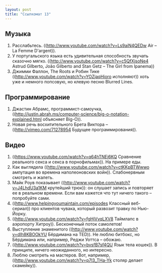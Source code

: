 ```yaml
---
layout: post
title: "Ссылкомат 13"
---
```

## Музыка

1. Расслабьтесь. ((http://www.youtube.com/watch?v=Ls9aiN4QEDw Air – La Femme D'argent)).
2. У португальского языка есть удивительная способность звучать сказочно мягко. ((http://www.youtube.com/watch?v=c5QfXjsoNe4 Astrud Gilberto, João Gilberto and Stan Getz – The Girl from Ipanema))
3. Джимми Фаллон, The Roots и Робин Тике ((http://www.youtube.com/watch?v=YOZjaqHioro исполняют)) хоть уже и немного попсовую, но клевую песню Blurred Lines.

## Программирование

1. Джастин Абрамс, программист-самоучка, ((http://justin.abrah.ms/computer-science/big-o-notation-explained.html объясняет Big-O)).
2. Новая речь восхитительного Брета Виктора – ((http://vimeo.com/71278954 Будущее программирования)).

## Видео

1. ((https://www.youtube.com/watch?v=q64hTNEj6KQ Сравнение реального секса и секса в порнофильмах)). На примере еды.
2. Как выглядела ((http://www.youtube.com/watch?v=ctKKpBTWwwo ампутация во времена наполеоновских войн)). Слабонервным смотреть и жалеть.
3. Майк Роув показывает ((http://www.youtube.com/watch?v=J4LhdU3a1KM крутейший трюк)): он слушает запись и повторяет ее в реальном времени. Если вам кажется что тут ничего такого – попробуйте сами.
4. ((http://www.helpingyoumaintain.com/episodes Классный веб-сериал)) про клиентов чувака, который развозит травку по Нью-Йорку. 
5. ((http://www.youtube.com/watch?v=fgHjVvqLXV8 Таймлапс в аэропорту Хитроу)). Бесконечный поток самолетов!
6. Выступление знаменитого ((http://www.youtube.com/watch?v=dIh8KBOOkYU Бёрдимана на TED)). Не люблю битбокс, но Бёрдимана или, например, Реджи Уоттса – обожаю. 
7. ((http://www.youtube.com/watch?v=bvsfB7sf4QU Язык тела кошек)). В принципе, ничего неожиданного, но интересно. 
8. Люблю смотреть на мастеров. Вот, например, ((http://www.youtube.com/watch?v=p7l3_THa-Yk столяр делает скамейку)). 
